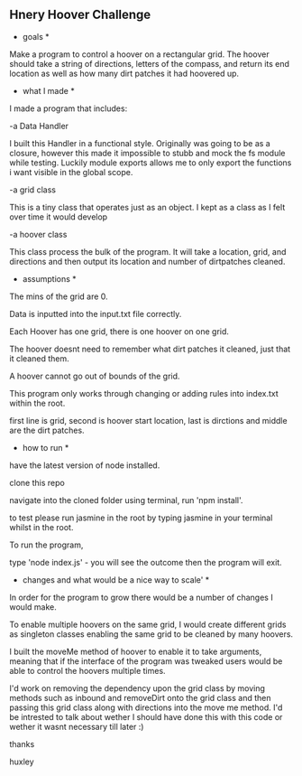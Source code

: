 ## Hnery Hoover Challenge ##

* goals *

Make a program to control a hoover on a rectangular grid. The hoover should take a string of directions, letters of the compass, and return its end location as well as how many dirt patches it had hoovered up.

* what I made *

I made a program that includes: 

-a Data Handler

I built this Handler in a functional style. Originally was going to be as a closure, however this made it impossible to stubb and mock the fs module while testing. Luckily module exports allows me to only export the functions i want visible in the global scope.

-a grid class

This is a tiny class that operates just as an object. I kept as a class as I felt over time it would develop

-a hoover class 

This class process the bulk of the program. It will take a location, grid, and directions and then output its location and number of dirtpatches cleaned.

* assumptions *

The mins of the grid are 0. 

Data is inputted into the input.txt file correctly.

Each Hoover has one grid, there is one hoover on one grid. 

The hoover doesnt need to remember what dirt patches it cleaned, just that it cleaned them.

A hoover cannot go out of bounds of the grid.

This program only works through changing or adding rules into index.txt within the root. 

first line is grid, second is hoover start location, last is dirctions and middle are the dirt patches. 


* how to run * 

have the latest version of node installed. 

clone this repo

navigate into the cloned folder using terminal, run 'npm install'. 

to test please run jasmine in the root by typing jasmine in your terminal whilst in the root. 

To run the program, 

type 'node index.js' - you will see the outcome then the program will exit. 

* changes and what would be a nice way to scale' *

In order for the program to grow there would be a number of changes I would make. 

To enable multiple hoovers on the same grid, I would create different grids as singleton classes enabling the same grid to be cleaned by many hoovers. 

I built the moveMe method of hoover to enable it to take arguments, meaning that if the interface of the program was tweaked users would be able to control the hoovers multiple times. 

I'd work on removing the dependency upon the grid class by moving methods such as inbound and removeDirt onto the grid class and then passing this grid class along with directions into the move me method. I'd be intrested to talk about wether I should have done this with this code or wether it wasnt necessary till later :)


thanks 

huxley